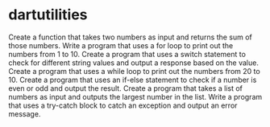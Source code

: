 # dartutilities

Create a function that takes two numbers as input and returns the sum of those numbers.
Write a program that uses a for loop to print out the numbers from 1 to 10.
Create a program that uses a switch statement to check for different string values and output a response based on the value.
Create a program that uses a while loop to print out the numbers from 20 to 10.
Create a program that uses an if-else statement to check if a number is even or odd and output the result.
Create a program that takes a list of numbers as input and outputs the largest number in the list.
Write a program that uses a try-catch block to catch an exception and output an error message.


